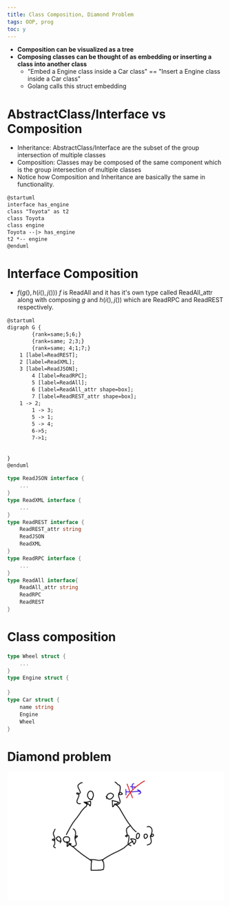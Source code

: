 ```yaml
---
title: Class Composition, Diamond Problem
tags: OOP, prog
toc: y
---
```


* **Composition can be visualized as a tree**   
* **Composing classes can be thought of as embedding or inserting a class into another class**
  * "Embed a Engine class inside a Car class" == "Insert a Engine class inside a Car class"
  * Golang calls this struct embedding


# AbstractClass/Interface vs Composition

* Inheritance: AbstractClass/Interface are the subset of the group intersection of multiple classes
* Composition: Classes may be composed of the same component which is the group intersection of multiple classes 
* Notice how Composition and Inheritance are basically the same in functionality.


```plantuml
@startuml
interface has_engine
class "Toyota" as t2
class Toyota
class engine
Toyota --|> has_engine
t2 *-- engine
@enduml
```


<!--  -->

# Interface Composition

* $f(g(),h(i(),j()))$ 
$f$ is ReadAll and it has it's own type called ReadAll_attr along with composing $g$ and $h(i(),j())$ which are ReadRPC and ReadREST respectively.


```plantuml
@startuml
digraph G {
        {rank=same;5;6;}
        {rank=same; 2;3;}
        {rank=same; 4;1;7;}
	1 [label=ReadREST];
	2 [label=ReadXML];
	3 [label=ReadJSON]; 
        4 [label=ReadRPC];
        5 [label=ReadAll];
        6 [label=ReadAll_attr shape=box];
        7 [label=ReadREST_attr shape=box];
	1 -> 2;
        1 -> 3;
        5 -> 1;
        5 -> 4;
        6->5;
        7->1;
        
        
}
@enduml
```

```go
type ReadJSON interface {
    ...
}
type ReadXML interface {
    ...
}
type ReadREST interface {
    ReadREST_attr string
    ReadJSON
    ReadXML
}
type ReadRPC interface {
    ...
}
type ReadAll interface{
    ReadAll_attr string
    ReadRPC
    ReadREST
}
```

# Class composition

```go
type Wheel struct {
    ...
}
type Engine struct {

}
type Car struct {
    name string
    Engine
    Wheel
}
```

# Diamond problem

![](/images/DiamondProblem.png)